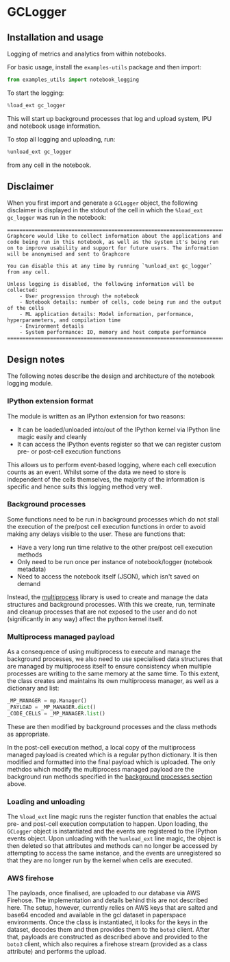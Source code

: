 # GCLogger

## Installation and usage
Logging of metrics and analytics from within notebooks.

For basic usage, install the `examples-utils` package and then import:
```python
from examples_utils import notebook_logging
```

To start the logging:
```python
%load_ext gc_logger
```

This will start up background processes that log and upload system, IPU and notebook usage information.

To stop all logging and uploading, run:
```python
%unload_ext gc_logger
```
from any cell in the notebook.

## Disclaimer

When you first import and generate a `GCLogger` object, the following disclaimer is displayed in the stdout of the cell in which the `%load_ext gc_logger` was run in the notebook:
```
============================================================================================================================================
Graphcore would like to collect information about the applications and code being run in this notebook, as well as the system it's being run 
on to improve usability and support for future users. The information will be anonymised and sent to Graphcore 

You can disable this at any time by running `%unload_ext gc_logger` from any cell.

Unless logging is disabled, the following information will be collected:
	- User progression through the notebook
	- Notebook details: number of cells, code being run and the output of the cells
	- ML application details: Model information, performance, hyperparameters, and compilation time
	- Environment details
	- System performance: IO, memory and host compute performance
=============================================================================================================================================
```

## Design notes

The following notes describe the design and architecture of the notebook logging module.

### IPython extension format
The module is written as an IPython extension for two reasons:
- It can be loaded/unloaded into/out of the IPython kernel via IPython line magic easily and cleanly
- It can access the IPython events register so that we can register custom pre- or post-cell execution functions

This allows us to perform event-based logging, where each cell execution counts as an event. Whilst some of the data we need to store is independent of the cells themselves, the majority of the information is specific and hence suits this logging method very well. 

### Background processes
Some functions need to be run in background processes which do not stall the execution of the pre/post cell execution functions in order to avoid making any delays visible to the user. These are functions that:
- Have a very long run time relative to the other pre/post cell execution methods
- Only need to be run once per instance of notebook/logger (notebook metadata)
- Need to access the notebook itself (JSON), which isn't saved on demand

Instead, the [multiprocess](https://docs.python.org/3/library/multiprocessing.html) library is used to create and manage the data structures and background processes. With this we create, run, terminate and cleanup processes that are not exposed to the user and do not (significantly in any way) affect the python kernel itself.

### Multiprocess managed payload
As a consequence of using multiprocess to execute and manage the background processes, we also need to use specialised data structures that are managed by multiprocess itself to ensure consistency when multiple processes are writing to the same memory at the same time. To this extent, the class creates and maintains its own multiprocess manager, as well as a dictionary and list:
```python 
_MP_MANAGER = mp.Manager()
_PAYLOAD = _MP_MANAGER.dict()
_CODE_CELLS = _MP_MANAGER.list()
```

These are then modified by background processes and the class methods as appropriate. 

In the post-cell execution method, a local copy of the multiprocess managed payload is created which is a regular python dictionary. It is then modified and formatted into the final payload which is uploaded. The only methdos which modify the multiprocess managed payload are the background run methods specified in the [background processes section](https://github.com/graphcore/examples-utils/blob/7ddb96e4e6ddfc348077c6de3b7a696bc52a8709/examples_utils/notebook_logging/README.md#background-processes) above.

### Loading and unloading

The `%load_ext` line magic runs the register function that enables the actual pre- and post-cell execution computation to happen. Upon loading, the `GCLogger` object is instantiated and the events are registered to the IPython events object. Upon unloading with the `%unload_ext` line magic, the object is then deleted so that attributes and methods can no longer be accessed by attempting to access the same instance, and the events are unregistered so that they are no longer run by the kernel when cells are executed.

### AWS firehose
The payloads, once finalised, are uploaded to our database via AWS Firehose. The implementation and details behind this are not described here. 
The setup, however, currently relies on AWS keys that are salted and base64 encoded and available in the gcl dataset in paperspace environments. Once the class is instantiated, it looks for the keys in the dataset, decodes them and then provides them to the `boto3` client. After that, payloads are constructed as described above and provided to the `boto3` client, which also requires a firehose stream (provided as a class attribute) and performs the upload.
